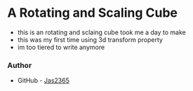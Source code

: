 # A Rotating and Scaling Cube
 
 - this is an rotating and sclaing cube took me a day to make 
 - this was my first time using 3d transform property 
 - im too tiered to write anymore



 ### Author
 - GitHub - [Jas2365](https://github.com/Jas2365) 